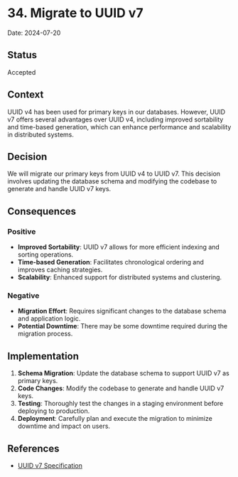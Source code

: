 # 34. Migrate to UUID v7

Date: 2024-07-20

## Status

Accepted

## Context

UUID v4 has been used for primary keys in our databases. However, UUID v7 offers several advantages over UUID v4, including improved sortability and time-based generation, which can enhance performance and scalability in distributed systems.

## Decision

We will migrate our primary keys from UUID v4 to UUID v7. This decision involves updating the database schema and modifying the codebase to generate and handle UUID v7 keys.

## Consequences

### Positive

- **Improved Sortability**: UUID v7 allows for more efficient indexing and sorting operations.
- **Time-based Generation**: Facilitates chronological ordering and improves caching strategies.
- **Scalability**: Enhanced support for distributed systems and clustering.

### Negative

- **Migration Effort**: Requires significant changes to the database schema and application logic.
- **Potential Downtime**: There may be some downtime required during the migration process.

## Implementation

1. **Schema Migration**: Update the database schema to support UUID v7 as primary keys.
2. **Code Changes**: Modify the codebase to generate and handle UUID v7 keys.
3. **Testing**: Thoroughly test the changes in a staging environment before deploying to production.
4. **Deployment**: Carefully plan and execute the migration to minimize downtime and impact on users.

## References

- [UUID v7 Specification](https://datatracker.ietf.org/doc/html/draft-peabody-dispatch-new-uuid-format)
